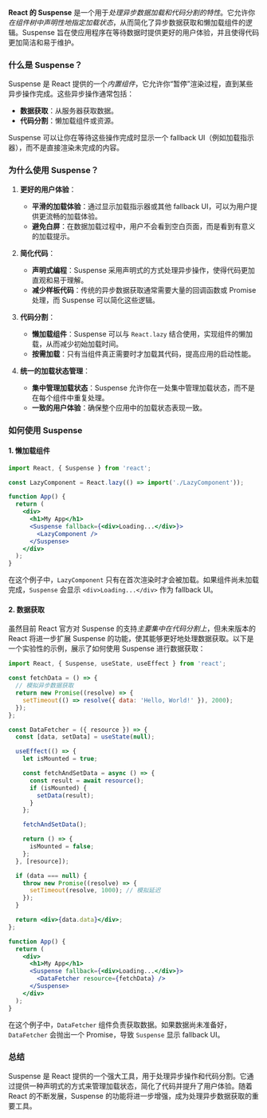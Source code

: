 **React 的 Suspense** 是一个用于*处理异步数据加载和代码分割的特性*。它允许你*在组件树中声明性地指定加载状态*，从而简化了异步数据获取和懒加载组件的逻辑。Suspense 旨在使应用程序在等待数据时提供更好的用户体验，并且使得代码更加简洁和易于维护。

### 什么是 Suspense？

Suspense 是 React 提供的一个*内置组件*，它允许你“暂停”渲染过程，直到某些异步操作完成。这些异步操作通常包括：

- **数据获取**：从服务器获取数据。
- **代码分割**：懒加载组件或资源。

Suspense 可以让你在等待这些操作完成时显示一个 fallback UI（例如加载指示器），而不是直接渲染未完成的内容。

### 为什么使用 Suspense？

1. **更好的用户体验**：
   - **平滑的加载体验**：通过显示加载指示器或其他 fallback UI，可以为用户提供更流畅的加载体验。
   - **避免白屏**：在数据加载过程中，用户不会看到空白页面，而是看到有意义的加载提示。

2. **简化代码**：
   - **声明式编程**：Suspense 采用声明式的方式处理异步操作，使得代码更加直观和易于理解。
   - **减少样板代码**：传统的异步数据获取通常需要大量的回调函数或 Promise 处理，而 Suspense 可以简化这些逻辑。

3. **代码分割**：
   - **懒加载组件**：Suspense 可以与 `React.lazy` 结合使用，实现组件的懒加载，从而减少初始加载时间。
   - **按需加载**：只有当组件真正需要时才加载其代码，提高应用的启动性能。

4. **统一的加载状态管理**：
   - **集中管理加载状态**：Suspense 允许你在一处集中管理加载状态，而不是在每个组件中重复处理。
   - **一致的用户体验**：确保整个应用中的加载状态表现一致。

### 如何使用 Suspense

#### 1. 懒加载组件

```jsx
import React, { Suspense } from 'react';

const LazyComponent = React.lazy(() => import('./LazyComponent'));

function App() {
  return (
    <div>
      <h1>My App</h1>
      <Suspense fallback={<div>Loading...</div>}>
        <LazyComponent />
      </Suspense>
    </div>
  );
}
```

在这个例子中，`LazyComponent` 只有在首次渲染时才会被加载。如果组件尚未加载完成，`Suspense` 会显示 `<div>Loading...</div>` 作为 fallback UI。

#### 2. 数据获取

虽然目前 React 官方对 Suspense 的支持*主要集中在代码分割上*，但未来版本的 React 将进一步扩展 Suspense 的功能，使其能够更好地处理数据获取。以下是一个实验性的示例，展示了如何使用 Suspense 进行数据获取：

```jsx
import React, { Suspense, useState, useEffect } from 'react';

const fetchData = () => {
  // 模拟异步数据获取
  return new Promise((resolve) => {
    setTimeout(() => resolve({ data: 'Hello, World!' }), 2000);
  });
};

const DataFetcher = ({ resource }) => {
  const [data, setData] = useState(null);

  useEffect(() => {
    let isMounted = true;

    const fetchAndSetData = async () => {
      const result = await resource();
      if (isMounted) {
        setData(result);
      }
    };

    fetchAndSetData();

    return () => {
      isMounted = false;
    };
  }, [resource]);

  if (data === null) {
    throw new Promise((resolve) => {
      setTimeout(resolve, 1000); // 模拟延迟
    });
  }

  return <div>{data.data}</div>;
};

function App() {
  return (
    <div>
      <h1>My App</h1>
      <Suspense fallback={<div>Loading...</div>}>
        <DataFetcher resource={fetchData} />
      </Suspense>
    </div>
  );
}
```

在这个例子中，`DataFetcher` 组件负责获取数据。如果数据尚未准备好，`DataFetcher` 会抛出一个 Promise，导致 `Suspense` 显示 fallback UI。

### 总结

Suspense 是 React 提供的一个强大工具，用于处理异步操作和代码分割。它通过提供一种声明式的方式来管理加载状态，简化了代码并提升了用户体验。随着 React 的不断发展，Suspense 的功能将进一步增强，成为处理异步数据获取的重要工具。